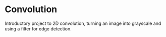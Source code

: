 # Convolution
Introductory project to 2D convolution, turning an image into grayscale and using a filter for edge detection.

